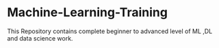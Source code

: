 # Machine-Learning-Training

This Repository contains complete beginner to advanced level of ML ,DL and data science work.
